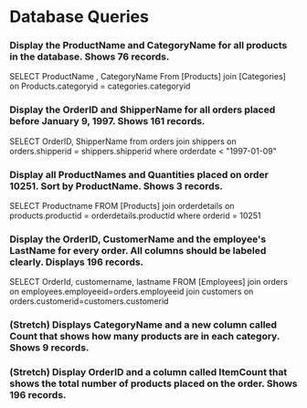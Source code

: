 # Database Queries

### Display the ProductName and CategoryName for all products in the database. Shows 76 records.

SELECT ProductName , CategoryName From [Products]
join [Categories] on Products.categoryid = categories.categoryid

### Display the OrderID and ShipperName for all orders placed before January 9, 1997. Shows 161 records.

SELECT OrderID, ShipperName from orders join shippers on orders.shipperid = shippers.shipperid where orderdate < "1997-01-09"

### Display all ProductNames and Quantities placed on order 10251. Sort by ProductName. Shows 3 records.

SELECT Productname FROM [Products] join orderdetails on products.productid = orderdetails.productid where orderid = 10251

### Display the OrderID, CustomerName and the employee's LastName for every order. All columns should be labeled clearly. Displays 196 records.

SELECT OrderId, customername, lastname FROM [Employees] join orders on employees.employeeid=orders.employeeid join customers on orders.customerid=customers.customerid

### (Stretch)  Displays CategoryName and a new column called Count that shows how many products are in each category. Shows 9 records.

### (Stretch) Display OrderID and a  column called ItemCount that shows the total number of products placed on the order. Shows 196 records. 